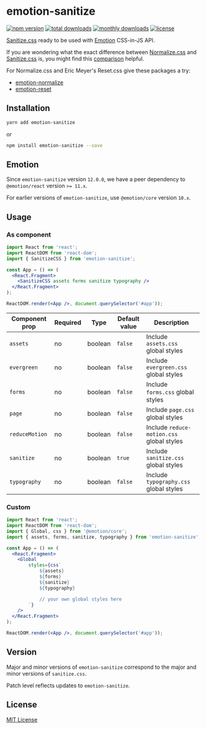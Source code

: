 # emotion-sanitize

[![npm version](https://img.shields.io/npm/v/emotion-sanitize?style=flat-square)](https://www.npmjs.com/package/emotion-sanitize)
[![total downloads](https://img.shields.io/npm/dt/emotion-sanitize?style=flat-square)](https://www.npmjs.com/package/emotion-sanitize)
[![monthly downloads](https://img.shields.io/npm/dm/emotion-sanitize?style=flat-square)](https://www.npmjs.com/package/emotion-sanitize)
[![license](https://img.shields.io/npm/l/emotion-sanitize?style=flat-square)](LICENSE.md)

[Sanitize.css](https://github.com/csstools/sanitize.css/) ready to be used with [Emotion](https://emotion.sh/) CSS-in-JS API.

If you are wondering what the exact difference between [Normalize.css](https://github.com/necolas/normalize.css) and [Sanitize.css](https://github.com/csstools/sanitize.css/) is, you might find this [comparison](https://www.diffchecker.com/46LGdaQh) helpful.

For Normalize.css and Eric Meyer's Reset.css give these packages a try:
- [emotion-normalize](https://github.com/infinum/emotion-normalize)
- [emotion-reset](https://github.com/Sayegh7/emotion-reset)

## Installation

```sh
yarn add emotion-sanitize
```

or

```sh
npm install emotion-sanitize --save
```

## Emotion

Since `emotion-sanitize` version `12.0.0`, we have a peer dependency to `@emotion/react` version `>= 11.x`.

For earlier versions of `emotion-sanitize`, use `@emotion/core` version `10.x`.

## Usage

### As component

```jsx
import React from 'react';
import ReactDOM from 'react-dom';
import { SanitizeCSS } from 'emotion-sanitize';

const App = () => (
  <React.Fragment>
    <SanitizeCSS assets forms sanitize typography />
  </React.Fragment>
);

ReactDOM.render(<App />, document.querySelector('#app'));
```

Component prop | Required | Type | Default value | Description
-------------- | -------- | ---- | ------------- | -----------
`assets` | no | boolean | `false` | Include `assets.css` global styles
`evergreen` | no | boolean | `false` | Include `evergreen.css` global styles
`forms` | no | boolean | `false` | Include `forms.css` global styles
`page` | no | boolean | `false` | Include `page.css` global styles
`reduceMotion` | no | boolean | `false` | Include `reduce-motion.css` global styles
`sanitize` | no | boolean | `true` | Include `sanitize.css` global styles
`typography` | no | boolean | `false` | Include `typography.css` global styles

### Custom

```jsx
import React from 'react';
import ReactDOM from 'react-dom';
import { Global, css } from '@emotion/core';
import { assets, forms, sanitize, typography } from 'emotion-sanitize';

const App = () => (
  <React.Fragment>
    <Global 
        styles={css`
            ${assets}
            ${forms}
            ${sanitize}
            ${typography}

            // your own global styles here
        `} 
    />
  </React.Fragment>
);

ReactDOM.render(<App />, document.querySelector('#app'));
```

## Version

Major and minor versions of `emotion-sanitize` correspond to the major and minor versions of `sanitize.css`.

Patch level reflects updates to `emotion-sanitize`.

## License

[MIT License](LICENSE.md)
